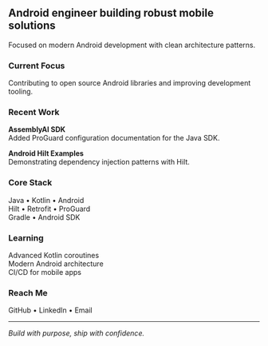## Android engineer building robust mobile solutions

Focused on modern Android development with clean architecture patterns.


### Current Focus

Contributing to open source Android libraries and improving development tooling.


### Recent Work

**AssemblyAI SDK**  
Added ProGuard configuration documentation for the Java SDK.

**Android Hilt Examples**  
Demonstrating dependency injection patterns with Hilt.


### Core Stack

Java • Kotlin • Android  
Hilt • Retrofit • ProGuard  
Gradle • Android SDK


### Learning

Advanced Kotlin coroutines  
Modern Android architecture  
CI/CD for mobile apps


### Reach Me

GitHub • LinkedIn • Email


---

*Build with purpose, ship with confidence.*
